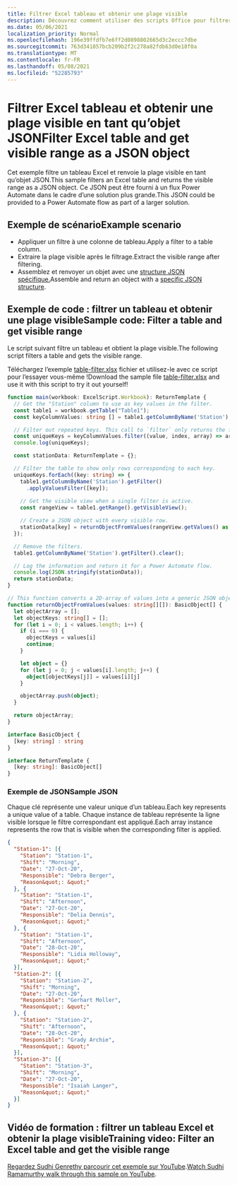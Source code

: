 ```yaml
---
title: Filtrer Excel tableau et obtenir une plage visible
description: Découvrez comment utiliser des scripts Office pour filtrer un tableau Excel et obtenir la plage visible en tant que tableau d’objets.
ms.date: 05/06/2021
localization_priority: Normal
ms.openlocfilehash: 196e39ffdfb7e6ff2d0898802665d3c2eccc7dbe
ms.sourcegitcommit: 763d341857bcb209b2f2c278a82fdb63d0e18f0a
ms.translationtype: MT
ms.contentlocale: fr-FR
ms.lasthandoff: 05/08/2021
ms.locfileid: "52285793"
---
```

# <a name="filter-excel-table-and-get-visible-range-as-a-json-object"></a><span data-ttu-id="fa3b5-103">Filtrer Excel tableau et obtenir une plage visible en tant qu’objet JSON</span><span class="sxs-lookup"><span data-stu-id="fa3b5-103">Filter Excel table and get visible range as a JSON object</span></span>

<span data-ttu-id="fa3b5-104">Cet exemple filtre un tableau Excel et renvoie la plage visible en tant qu’objet JSON.</span><span class="sxs-lookup"><span data-stu-id="fa3b5-104">This sample filters an Excel table and returns the visible range as a JSON object.</span></span> <span data-ttu-id="fa3b5-105">Ce JSON peut être fourni à un flux Power Automate dans le cadre d’une solution plus grande.</span><span class="sxs-lookup"><span data-stu-id="fa3b5-105">This JSON could be provided to a Power Automate flow as part of a larger solution.</span></span>

## <a name="example-scenario"></a><span data-ttu-id="fa3b5-106">Exemple de scénario</span><span class="sxs-lookup"><span data-stu-id="fa3b5-106">Example scenario</span></span>

* <span data-ttu-id="fa3b5-107">Appliquer un filtre à une colonne de tableau.</span><span class="sxs-lookup"><span data-stu-id="fa3b5-107">Apply a filter to a table column.</span></span>
* <span data-ttu-id="fa3b5-108">Extraire la plage visible après le filtrage.</span><span class="sxs-lookup"><span data-stu-id="fa3b5-108">Extract the visible range after filtering.</span></span>
* <span data-ttu-id="fa3b5-109">Assemblez et renvoyer un objet avec une [structure JSON spécifique.](#sample-json)</span><span class="sxs-lookup"><span data-stu-id="fa3b5-109">Assemble and return an object with a [specific JSON structure](#sample-json).</span></span>

## <a name="sample-code-filter-a-table-and-get-visible-range"></a><span data-ttu-id="fa3b5-110">Exemple de code : filtrer un tableau et obtenir une plage visible</span><span class="sxs-lookup"><span data-stu-id="fa3b5-110">Sample code: Filter a table and get visible range</span></span>

<span data-ttu-id="fa3b5-111">Le script suivant filtre un tableau et obtient la plage visible.</span><span class="sxs-lookup"><span data-stu-id="fa3b5-111">The following script filters a table and gets the visible range.</span></span>

<span data-ttu-id="fa3b5-112">Téléchargez l’exemple <a href="table-filter.xlsx">table-filter.xlsx</a> fichier et utilisez-le avec ce script pour l’essayer vous-même !</span><span class="sxs-lookup"><span data-stu-id="fa3b5-112">Download the sample file <a href="table-filter.xlsx">table-filter.xlsx</a> and use it with this script to try it out yourself!</span></span>

```TypeScript
function main(workbook: ExcelScript.Workbook): ReturnTemplate {
  // Get the "Station" column to use as key values in the filter.
  const table1 = workbook.getTable("Table1");
  const keyColumnValues: string [] = table1.getColumnByName('Station').getRangeBetweenHeaderAndTotal().getValues().map(value => value[0] as string);

  // Filter out repeated keys. This call to `filter` only returns the first instance of every unique element in the array.
  const uniqueKeys = keyColumnValues.filter((value, index, array) => array.indexOf(value) === index);
  console.log(uniqueKeys);

  const stationData: ReturnTemplate = {};

  // Filter the table to show only rows corresponding to each key.
  uniqueKeys.forEach((key: string) => {
    table1.getColumnByName('Station').getFilter()
      .applyValuesFilter([key]);
    
    // Get the visible view when a single filter is active.
    const rangeView = table1.getRange().getVisibleView();

    // Create a JSON object with every visible row.
    stationData[key] = returnObjectFromValues(rangeView.getValues() as string[][]);
  });

  // Remove the filters.
  table1.getColumnByName('Station').getFilter().clear();

  // Log the information and return it for a Power Automate flow.
  console.log(JSON.stringify(stationData));
  return stationData;
}

// This function converts a 2D-array of values into a generic JSON object.
function returnObjectFromValues(values: string[][]): BasicObject[] {
  let objectArray = [];
  let objectKeys: string[] = [];
  for (let i = 0; i < values.length; i++) {
    if (i === 0) {
      objectKeys = values[i]
      continue;
    }

    let object = {}
    for (let j = 0; j < values[i].length; j++) {
      object[objectKeys[j]] = values[i][j]
    }

    objectArray.push(object);
  }

  return objectArray;
}

interface BasicObject {
  [key: string] : string
}

interface ReturnTemplate {
  [key: string]: BasicObject[]
}
```

### <a name="sample-json"></a><span data-ttu-id="fa3b5-113">Exemple de JSON</span><span class="sxs-lookup"><span data-stu-id="fa3b5-113">Sample JSON</span></span>

<span data-ttu-id="fa3b5-114">Chaque clé représente une valeur unique d’un tableau.</span><span class="sxs-lookup"><span data-stu-id="fa3b5-114">Each key represents a unique value of a table.</span></span> <span data-ttu-id="fa3b5-115">Chaque instance de tableau représente la ligne visible lorsque le filtre correspondant est appliqué.</span><span class="sxs-lookup"><span data-stu-id="fa3b5-115">Each array instance represents the row that is visible when the corresponding filter is applied.</span></span>

```json
{
  "Station-1": [{
    "Station": "Station-1",
    "Shift": "Morning",
    "Date": "27-Oct-20",
    "Responsible": "Debra Berger",
    "Reason&quot;: &quot;"
  }, {
    "Station": "Station-1",
    "Shift": "Afternoon",
    "Date": "27-Oct-20",
    "Responsible": "Delia Dennis",
    "Reason&quot;: &quot;"
  }, {
    "Station": "Station-1",
    "Shift": "Afternoon",
    "Date": "28-Oct-20",
    "Responsible": "Lidia Holloway",
    "Reason&quot;: &quot;"
  }],
  "Station-2": [{
    "Station": "Station-2",
    "Shift": "Morning",
    "Date": "27-Oct-20",
    "Responsible": "Gerhart Moller",
    "Reason&quot;: &quot;"
  }, {
    "Station": "Station-2",
    "Shift": "Afternoon",
    "Date": "28-Oct-20",
    "Responsible": "Grady Archie",
    "Reason&quot;: &quot;"
  }],
  "Station-3": [{
    "Station": "Station-3",
    "Shift": "Morning",
    "Date": "27-Oct-20",
    "Responsible": "Isaiah Langer",
    "Reason&quot;: &quot;"
  }]
}
```

## <a name="training-video-filter-an-excel-table-and-get-the-visible-range"></a><span data-ttu-id="fa3b5-116">Vidéo de formation : filtrer un tableau Excel et obtenir la plage visible</span><span class="sxs-lookup"><span data-stu-id="fa3b5-116">Training video: Filter an Excel table and get the visible range</span></span>

<span data-ttu-id="fa3b5-117">[Regardez Sudhi Genrethy parcourir cet exemple sur YouTube](https://youtu.be/Mv7BrvPq84A).</span><span class="sxs-lookup"><span data-stu-id="fa3b5-117">[Watch Sudhi Ramamurthy walk through this sample on YouTube](https://youtu.be/Mv7BrvPq84A).</span></span>
